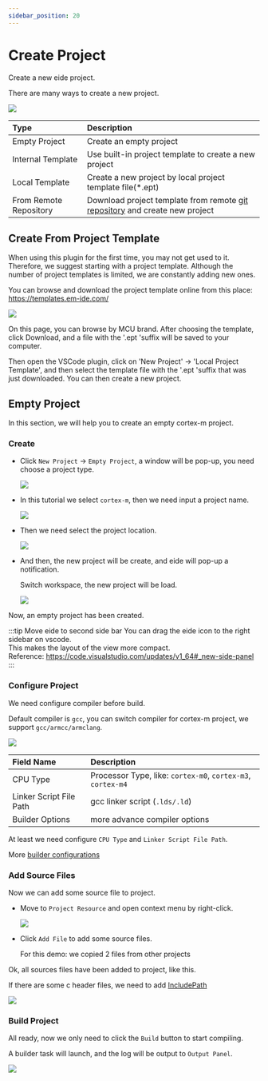 ```yaml
---
sidebar_position: 20
---
```


# Create Project

Create a new eide project.

There are many ways to create a new project.

![](/docs_img/create_prj_sel.png)

|Type|Description|
|:----|:----|
|Empty Project|Create an empty project|
|Internal Template|Use built-in project template to create a new project|
|Local Template|Create a new project by local project template file(*.ept)|
|From Remote Repository|Download project template from remote [git repository](https://github.com/github0null/eide-templates) and create new project|

## Create From Project Template

When using this plugin for the first time, you may not get used to it. Therefore, we suggest starting with a project template. Although the number of project templates is limited, we are constantly adding new ones.

You can browse and download the project template online from this place: https://templates.em-ide.com/

![](/docs_img/templates_page.png)

On this page, you can browse by MCU brand. After choosing the template, click Download, and a file with the '.ept 'suffix will be saved to your computer.

Then open the VSCode plugin, click on 'New Project' -> 'Local Project Template', and then select the template file with the '.ept 'suffix that was just downloaded. You can then create a new project.

## Empty Project

In this section, we will help you to create an empty cortex-m project.

### Create

- Click `New Project` -> `Empty Project`, a window will be pop-up, you need choose a project type.

  ![](/docs_img/new_prj_typ.png)

- In this tutorial we select `cortex-m`, then we need input a project name.

  ![](/docs_img/new_prj_name.png)

- Then we need select the project location.
  
  ![](/docs_img/new_prj_loc_sel.png)

- And then, the new project will be create, and eide will pop-up a notification.

  Switch workspace, the new project will be load.

  ![](/docs_img/new_prj_preview.png)

Now, an empty project has been created.

:::tip Move eide to second side bar
You can drag the eide icon to the right sidebar on vscode.<br/>
This makes the layout of the view more compact.<br/>
Reference: https://code.visualstudio.com/updates/v1_64#_new-side-panel
:::

### Configure Project

We need configure compiler before build.

Default compiler is `gcc`, you can switch compiler for cortex-m project, we support `gcc/armcc/armclang`.

![](/docs_img/new_prj_cc_cfg.png)

|Field Name|Description|
|:--|:--|
|CPU Type|Processor Type, like: `cortex-m0`, `cortex-m3`, `cortex-m4`|
|Linker Script File Path|gcc linker script (`.lds/.ld`)|
|Builder Options|more advance compiler options|

At least we need configure `CPU Type` and `Linker Script File Path`.

More [builder configurations](../modules/builder)

### Add Source Files

Now we can add some source file to project.

- Move to `Project Resource` and open context menu by right-click.

  ![](/docs_img/new_prj_add_srcs.png)

- Click `Add File` to add some source files.

  For this demo: we copied 2 files from other projects

Ok, all sources files have been added to project, like this.

If there are some c header files, we need to add [IncludePath](../modules/project_attr)

![](/docs_img/new_prj_add_src_preview.png)

### Build Project

All ready, now we only need to click the `Build` button to start compiling.

A builder task will launch, and the log will be output to `Output Panel`.

![](/docs_img/new_prj_build.png)
